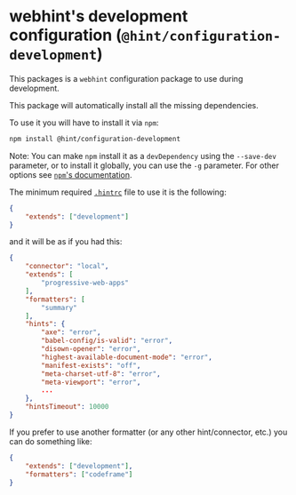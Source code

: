 # webhint's development configuration (`@hint/configuration-development`)

This packages is a `webhint` configuration package to use during
development.

This package will automatically install all the missing dependencies.

To use it you will have to install it via `npm`:

```bash
npm install @hint/configuration-development
```

Note: You can make `npm` install it as a `devDependency` using the
`--save-dev` parameter, or to install it globally, you can use the
`-g` parameter. For other options see [`npm`'s
documentation](https://docs.npmjs.com/cli/install).

The minimum required [`.hintrc`][hintrc] file to use it is
the following:

```json
{
    "extends": ["development"]
}
```

and it will be as if you had this:

```json
{
    "connector": "local",
    "extends": [
        "progressive-web-apps"
    ],
    "formatters": [
        "summary"
    ],
    "hints": {
        "axe": "error",
        "babel-config/is-valid": "error",
        "disown-opener": "error",
        "highest-available-document-mode": "error",
        "manifest-exists": "off",
        "meta-charset-utf-8": "error",
        "meta-viewport": "error",
        ...
    },
    "hintsTimeout": 10000
}
```

If you prefer to use another formatter (or any other hint/connector,
etc.) you can do something like:

```json
{
    "extends": ["development"],
    "formatters": ["codeframe"]
}
```

<!-- Link labels: -->

[hintrc]: https://webhint.io/docs/user-guide/further-configuration/hintrc-formats/
